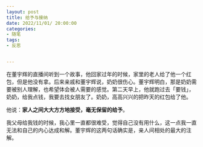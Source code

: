```yaml
---
layout: post
title: 给予与接纳
date: 2022/11/01/ 20:00:00
categories:
- 随笔
tags:
- 反思


---
```


在董宇辉的直播间听到一个故事，他回家过年的时候，家里的老人给了他一个红包，但是他没有拿。后来亲戚和董宇辉说，奶奶很伤心。董宇辉明白，那是奶奶需要被别人理解，也希望体会被人需要的感觉。第二天早上，他就跑过去「要钱」，奶奶，给我点钱，我要去找女朋友了。奶奶，高高兴兴的把昨天的红包给了他。

他说：**家人之间大大方方地接受，毫无保留的给予**。



我父母给我钱的时候，我心里一直都很难受，觉得自己没有用什么，这一点我一直无法和自己的内心达成和解。董宇辉的这两句话确实是，亲人间相处的最大的注解。